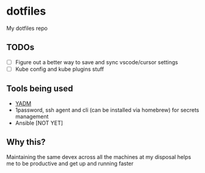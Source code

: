 # dotfiles
My dotfiles repo

## TODOs

- [ ] Figure out a better way to save and sync vscode/cursor settings
- [ ] Kube config and kube plugins stuff

## Tools being used

- [YADM](https://yadm.io/)
- 1password, ssh agent and cli (can be installed via homebrew) for secrets management
- Ansible [NOT YET]

## Why this?

Maintaining the same devex across all the machines at my disposal helps me to be productive and get up and running faster
